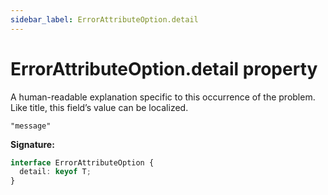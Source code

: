 ```yaml
---
sidebar_label: ErrorAttributeOption.detail
---
```


# ErrorAttributeOption.detail property

A human-readable explanation specific to this occurrence of the problem. Like title, this field’s
value can be localized.

`"message"`

**Signature:**

```typescript
interface ErrorAttributeOption {
  detail: keyof T;
}
```
